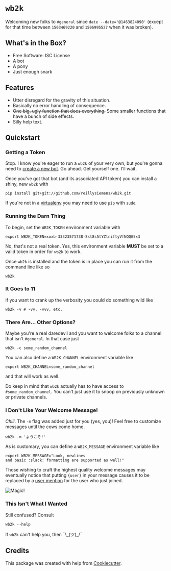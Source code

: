 # `wb2k`

Welcoming new folks to `#general` since `date --date='@1463824090'` (except for
that time between `1503469220` and `1506995527` when it was broken).

## What's in the Box?

- Free Software: ISC License
- A bot
- A pony
- Just enough snark

## Features

- Utter disregard for the gravity of this situation.
- Basically no error handling of consequence.
- ~~One big, ugly function that does everything.~~ Some smaller functions that
  have a bunch of side effects.
- Silly help text.

## Quickstart

### Getting a Token
Stop. I know you're eager to run a `wb2k` of your very own, but you're gonna
need to [create a new bot]. Go ahead. Get yourself one. I'll wait.

Once you've got that bot (and its associated API token) you can install a
shiny, new `wb2k` with
```shell
pip install git+git://github.com/reillysiemens/wb2k.git
```

If you're not in a [virtualenv] you may need to use `pip` with `sudo`.

### Running the Darn Thing

To begin, set the `WB2K_TOKEN` environment variable with
```shell
export WB2K_TOKEN=xoxb-33323571738-Ssl8s5tYZtniftyVfNQQG5x3
```
No, that's not a real token. Yes, this environment variable **MUST** be set to
a valid token in order for `wb2k` to work.

Once `wb2k` is installed and the token is in place you can run it from the
command line like so
```shell
wb2k
```

### It Goes to 11
If you want to crank up the verbosity you could do something wild like
```shell
wb2k -v # -vv, -vvv, etc.
```

### There Are... Other Options?
Maybe you're a real daredevil and you want to welcome folks to a channel that
isn't `#general`. In that case just
```shell
wb2k -c some_random_channel
```

You can also define a `WB2K_CHANNEL` environment variable like
```shell
export WB2K_CHANNEL=some_random_channel
```
and that will work as well.

Do keep in mind that `wb2k` actually has to have access to
`#some_random_channel`. You can't just use it to snoop on previously
unknown or private channels.

### I Don't Like Your Welcome Message!
_Chill_. The `-m` flag was added just for you (yes, you)! Feel free to
customize messages until the cows come home.
```shell
wb2k -m 'ようこそ!'
```

As is customary, you can define a `WB2K_MESSAGE` environment variable like
```
export WB2K_MESSAGE="Look, newlines
and basic :slack: formatting are supported as well!"
```

Those wishing to craft the highest quality welcome messages may eventually
notice that putting `{user}` in your message causes it to be replaced by a
[user mention][user mention] for the user who just joined.

![Magic!](https://media0.giphy.com/media/12NUbkX6p4xOO4/giphy.gif)


### This Isn't What I Wanted

Still confused? Consult
```shell
wb2k --help
```
If `wb2k` can't help you, then ¯\\\_(ツ)_/¯

## Credits

This package was created with help from [Cookiecutter].

[create a new bot]: https://my.slack.com/services/new/bot
[virtualenv]: https://virtualenv.pypa.io/en/stable
[Cookiecutter]: https://github.com/audreyr/cookiecutter
[user mention]: https://get.slack.help/hc/en-us/articles/205240127-Mention-a-member
